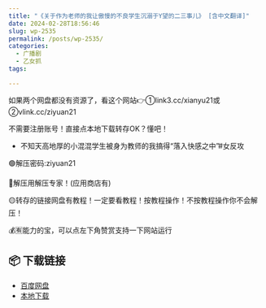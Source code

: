 ```yaml
---
title: "《关于作为老师的我让傲慢的不良学生沉溺于Y望的二三事儿》 [含中文翻译]"
date: 2024-02-28T18:56:46
slug: wp-2535
permalink: /posts/wp-2535/
categories:
  - 广播剧
  - 乙女抓
tags:

---
```


如果两个网盘都没有资源了，看这个网站👉①link3.cc/xianyu21或②vlink.cc/ziyuan21

不需要注册账号！直接点本地下载转存OK？懂吧！

*   不知天高地厚的小混混学生被身为教师的我搞得“落入快感之中”#女反攻

🟢解压密码:ziyuan21

🔵解压用解压专家！(应用商店有)

🟡转存的链接网盘有教程！一定要看教程！按教程操作！不按教程操作你不会解压！

💰🈶能力的宝，可以点左下角赞赏支持一下网站运行

## 📦 下载链接
- [百度网盘](https://blziyuan21.com/pay-download/2535?key=907d68abfe&down_id=0)
- [本地下载](https://blziyuan21.com/pay-download/2535?key=907d68abfe&down_id=1)

